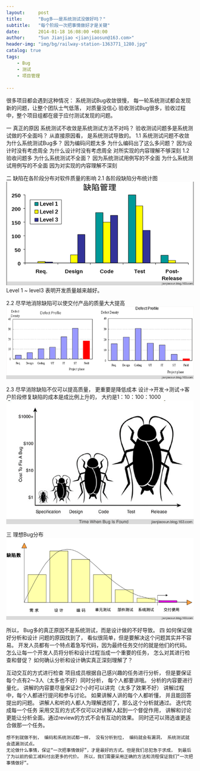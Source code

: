 ```yaml
---
layout:     post
title:      "Bug多——是系统测试没做好吗？"
subtitle:   "每个阶段一次把事情做好才是关键"
date:       2014-01-18 16:08:00 +08:00
author:     "Sun Jianjiao <jianjiaosun@163.com>"
header-img: "img/bg/railway-station-1363771_1280.jpg"
catalog: true
tags:
	- Bug
	- 测试
	- 项目管理

---
```


很多项目都会遇到这种情况：
系统测试Bug收敛很慢， 每一轮系统测试都会发现新的问题，让整个团队士气低落， 对质量没信心
验收测试Bug很多，验收过程中，整个项目组都在疲于应付测试发现的问题。

一 真正的原因
    系统测试不收敛是系统测试方法不对吗？ 验收测试问题多是系统测试做的不全面吗？ 从直接原因看， 是系统测试导致的。
	1.1 系统测试问题不收敛
	为什么系统测试Bug多？
	因为编码问题太多
	为什么编码出了这么多问题？
	因为设计时没有考虑周全
	为什么设计时没有考虑周全
	对所实现的内容理解不够深刻
	1.2 验收问题多
	为什么系统测试不全面？
	         因为系统测试用例写的不全面
			 为什么系统测试用例写的不全面
			 因为对实现的内容理解不深刻

二 缺陷在各阶段分布对软件质量的影响
2.1 各阶段缺陷分布统计图
![Bug management](/img/post/2016-6-18-bug-test/bug-management.png)
Level 1 ~ level3 表明开发质量越来越好。

2.2 尽早地消除缺陷可以使交付产品的质量大大提高
![Bug management](/img/post/2016-6-18-bug-test/defect-profile.png)

2.3 尽早消除缺陷不仅可以提高质量， 更重要是降低成本 
设计->开发->测试->客户阶段修复缺陷的成本是成比例上升的， 大约是1：10：100：1000
![Bug management](/img/post/2016-6-18-bug-test/bug-money.jpg)

三 理想Bug分布
![Bug management](/img/post/2016-6-18-bug-test/bug-distribution.png)

所以， Bug多的真正原因不是系统测试，而是设计做的不好导致。
四 如何保证做好分析和设计
    问题的原因找到了， 看似很简单，但是要解决这个问题其实并不容易。
    开发人员都有一个特点着急写代码，因为最终任务交付的就是他们的代码。怎么让每一个开发人员将分析和设计过程当成一个重要的任务， 怎么对其进行检查和督促？ 如何确认分析和设计确实真正深刻理解了？
    
互动交互的方式进行检查
项目成员根据自己感兴趣的任务进行分析， 但是要保证每个点有2～3人（太多也不好）同时分析， 每个人都要讲哦。
分析的内容要进行量化， 讲解的内容要尽量保证2个小时可以讲完（太多了效果不好）
讲解过程中，每个人都进行提问和参与讨论。
如果讲解人讲的每个人都听懂， 并且能回答提出的问题。 讲解人和听的人都人为理解透彻了，那么这个分析就通过。
迭代完成每一个任务
采用交互的方式不仅可以对讲解人起到一个督促作用， 讲解和讨论更能让分析全面。通过review的方式不会有互动的效果。 同时还可以筛选谁更适合做那一个任务。

    想不到就做不到， 编码和系统测试都一样， 没有分析到位， 编码就会有漏洞， 系统测试就会遗漏测试点。
    无论做什么事情，保证“一次把事情做好”，才是最好的方式。但是我们总犯急于求成， 到最后了为以前的偷工减料付出更多的代价。 所以，我们需要采用正确的方法和流程保证我们“一次把事情做好”。 



